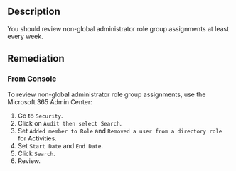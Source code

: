 ## Description

You should review non-global administrator role group assignments at least every week.

## Remediation

### From Console

To review non-global administrator role group assignments, use the Microsoft 365 Admin Center:

1. Go to `Security`.
2. Click on `Audit then select Search`.
3. Set `Added member to Role` and `Removed a user from a directory role` for Activities.
4. Set `Start Date` and `End Date`.
5. Click `Search`.
6. Review.

